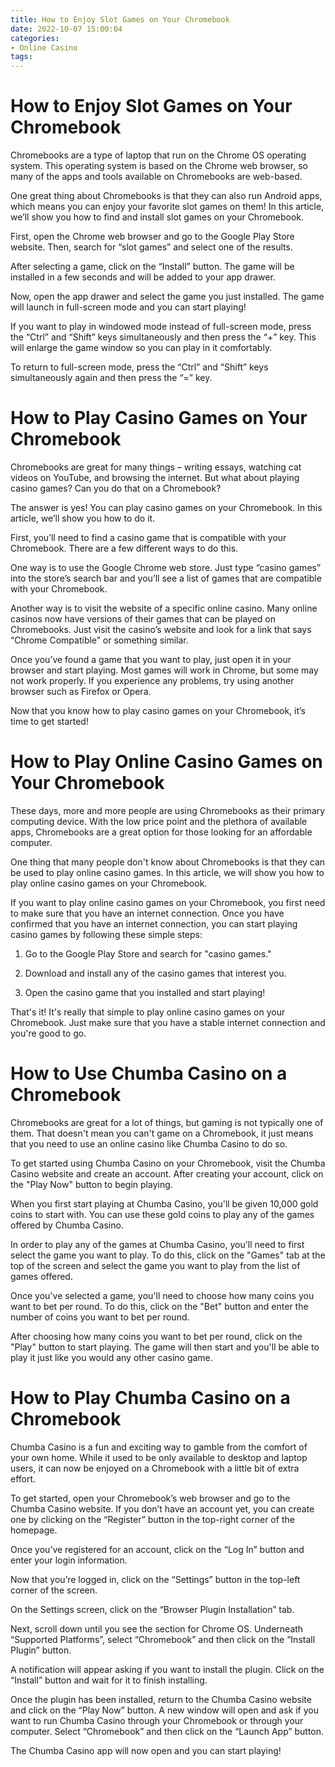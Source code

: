 ```yaml
---
title: How to Enjoy Slot Games on Your Chromebook
date: 2022-10-07 15:00:04
categories:
- Online Casino
tags:
---
```



#  How to Enjoy Slot Games on Your Chromebook

 Chromebooks are a type of laptop that run on the Chrome OS operating system. This operating system is based on the Chrome web browser, so many of the apps and tools available on Chromebooks are web-based.

One great thing about Chromebooks is that they can also run Android apps, which means you can enjoy your favorite slot games on them! In this article, we’ll show you how to find and install slot games on your Chromebook.

First, open the Chrome web browser and go to the Google Play Store website. Then, search for “slot games” and select one of the results.

After selecting a game, click on the “Install” button. The game will be installed in a few seconds and will be added to your app drawer.

Now, open the app drawer and select the game you just installed. The game will launch in full-screen mode and you can start playing!

If you want to play in windowed mode instead of full-screen mode, press the “Ctrl” and “Shift” keys simultaneously and then press the “+” key. This will enlarge the game window so you can play in it comfortably.

To return to full-screen mode, press the “Ctrl” and “Shift” keys simultaneously again and then press the “=” key.

#  How to Play Casino Games on Your Chromebook

 Chromebooks are great for many things – writing essays, watching cat videos on YouTube, and browsing the internet. But what about playing casino games? Can you do that on a Chromebook?

The answer is yes! You can play casino games on your Chromebook. In this article, we’ll show you how to do it.

First, you’ll need to find a casino game that is compatible with your Chromebook. There are a few different ways to do this.

One way is to use the Google Chrome web store. Just type “casino games” into the store’s search bar and you’ll see a list of games that are compatible with your Chromebook.

Another way is to visit the website of a specific online casino. Many online casinos now have versions of their games that can be played on Chromebooks. Just visit the casino’s website and look for a link that says “Chrome Compatible” or something similar.

Once you’ve found a game that you want to play, just open it in your browser and start playing. Most games will work in Chrome, but some may not work properly. If you experience any problems, try using another browser such as Firefox or Opera.

Now that you know how to play casino games on your Chromebook, it’s time to get started!

#  How to Play Online Casino Games on Your Chromebook

These days, more and more people are using Chromebooks as their primary computing device. With the low price point and the plethora of available apps, Chromebooks are a great option for those looking for an affordable computer.

One thing that many people don't know about Chromebooks is that they can be used to play online casino games. In this article, we will show you how to play online casino games on your Chromebook.

If you want to play online casino games on your Chromebook, you first need to make sure that you have an internet connection. Once you have confirmed that you have an internet connection, you can start playing casino games by following these simple steps:

1) Go to the Google Play Store and search for "casino games."

2) Download and install any of the casino games that interest you.

3) Open the casino game that you installed and start playing!

That's it! It's really that simple to play online casino games on your Chromebook. Just make sure that you have a stable internet connection and you're good to go.

#  How to Use Chumba Casino on a Chromebook

 Chromebooks are great for a lot of things, but gaming is not typically one of them. That doesn't mean you can't game on a Chromebook, it just means that you need to use an online casino like Chumba Casino to do so.

To get started using Chumba Casino on your Chromebook, visit the Chumba Casino website and create an account. After creating your account, click on the "Play Now" button to begin playing.

When you first start playing at Chumba Casino, you'll be given 10,000 gold coins to start with. You can use these gold coins to play any of the games offered by Chumba Casino.

In order to play any of the games at Chumba Casino, you'll need to first select the game you want to play. To do this, click on the "Games" tab at the top of the screen and select the game you want to play from the list of games offered.

Once you've selected a game, you'll need to choose how many coins you want to bet per round. To do this, click on the "Bet" button and enter the number of coins you want to bet per round.

After choosing how many coins you want to bet per round, click on the "Play" button to start playing. The game will then start and you'll be able to play it just like you would any other casino game.

#  How to Play Chumba Casino on a Chromebook

Chumba Casino is a fun and exciting way to gamble from the comfort of your own home. While it used to be only available to desktop and laptop users, it can now be enjoyed on a Chromebook with a little bit of extra effort.

To get started, open your Chromebook’s web browser and go to the Chumba Casino website. If you don’t have an account yet, you can create one by clicking on the “Register” button in the top-right corner of the homepage.

Once you’ve registered for an account, click on the “Log In” button and enter your login information.

Now that you’re logged in, click on the “Settings” button in the top-left corner of the screen.

On the Settings screen, click on the “Browser Plugin Installation” tab.

Next, scroll down until you see the section for Chrome OS. Underneath “Supported Platforms”, select “Chromebook” and then click on the “Install Plugin” button.

A notification will appear asking if you want to install the plugin. Click on the “Install” button and wait for it to finish installing.

Once the plugin has been installed, return to the Chumba Casino website and click on the “Play Now” button. A new window will open and ask if you want to run Chumba Casino through your Chromebook or through your computer. Select “Chromebook” and then click on the “Launch App” button.

The Chumba Casino app will now open and you can start playing!